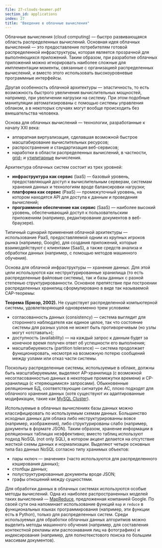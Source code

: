 ```yaml
---
file: 27-clouds-beamer.pdf
section_id: applications
index: 27
title: "Введение в облачные вычисления"
---
```


Облачные вычисления (cloud computing) — быстро развивающаяся область распределенных
вычислений. Основная идея облачных вычислений — это предоставление потребителям
готовой распределенной инфраструктуры, которая является прозрачной для выполняющихся
приложений. Таким образом, при разработке облачных приложений можно
игнорировать наиболее сложные для имплементации моменты, связанные с организацией
распределенных вычислений, и вместо этого использовать высокоуровневые программные
интерфейсы.

Другая особенность облачной архитектуры — эластичность, то есть возможность быстрого
увеличения вычислительных мощностей, например, при увеличении нагрузки на систему.
При этом подобные манипуляции автоматизированы с помощью системы управления облаком,
а в некоторых случаях могут вообще происходить без вмешательства человека.

Основа для облачных вычислений — технологии, разработанные к началу XXI века:

* аппаратная виртуализация, сделавшая возможной быстрое масштабирование вычислительных
  ресурсов;
* распространение и стандартизация веб-сервисов;
* наработки в области распределенных вычислений, в частности, [grid-][grid] и
  [утилитарные][util] вычисления.

Архитектура облачных систем состоит из трех уровней:

* **инфраструктура как сервис** (IaaS) — базовый уровень, предоставляющий доступ
  к вычислительным серверам, системам хранения данных и технологиям вроде
  балансировки нагрузки;
* **платформа как сервис** (PaaS) — промежуточный уровень, на котором находятся
  API для доступа к данным и проведения вычислений;
* **программное обеспечение как сервис** (SaaS) — наиболее высокий уровень,
  обеспечивающий доступ к пользовательским приложениям (например, редактирование
  документов в веб-браузере).

Типичный сценарий применения облачной архитектуры — использование PaaS, предоставляемой
одним из крупных игроков рынка (например, Google), для создания приложений,
которые взаимодействуют с клиентами (SaaS), а также средств анализа
и обработки данных (например, с помощью методов машинного обучения).

Основа для облачной инфраструктуры — хранение данных. Для этой цели используются
как неструктурированные хранилища (то есть распределенные файловые системы),
так и базы данных с разной степенью структурированности. Основное препятствие при
построении распределенных хранилищ сформулировано в виде так называемой CAP-теоремы:

**Теорема (Брюэр, 2002).** Не существует распределенной компьютерной системы,
удовлетворяющей одновременно трем условиям:

* согласованность данных (consistency) — система выглядит для стороннего наблюдателя
  как единое целое, так что состояние системы
  для разных узлов не может быть противоречивым (но узлы могут «отставать»);
* доступность (availability) — на каждый запрос к данным будет за конечное время
  получен ответ об успешности его выполнения;
* масштабируемость (partition tolerance) — система продолжает функционировать,
  несмотря на возможную потерю сообщений между узлами или отказ части системы.

Поскольку распределенные системы, используемые в облаке, должны быть масштабируемыми,
выделяют AP-хранилища (с возможной несогласованностью данных в некоторые
промежутки времени) и CP-хранилища (с «теряющимися» запросами). Обыкновенные
реляционные БД, соответствующие сигнатуре AC, плохо подходят для облачного
хранения данных (хотя существуют их адаптированные модификации,
такие как [MySQL Cluster][cluster]).

Используемые в облачных вычислениях базы данных можно классифицировать по используемым
схемам данных. Большинство исходных данных для облака либо неструктурированны вовсе
(например, изображения), либо структурированы слабо (например, документы
в формате JSON). Таким образом, хранение информации в реляционных таблицах неэффективно;
вместо таблиц используют подход NoSQL (not only SQL), в котором акцент делается
на отсутствие жесткой схемы данных и нормализации. Выделяют четыре основных типа
баз данных NoSQL согласно типу хранимых объектов:

* пары «ключ — значение» (часто используются для распределенного кэширования данных);
* столбцы данных;
* полуструктурированные документы вроде JSON;
* графы отношений между сущностями.

Для обработки данных в облачных системах используются особые методы вычислений.
Одна из наиболее распространенных моделей таких вычислений — [MapReduce][MR],
предложенная компанией Google. По своей сути она напоминает использование функций
`map` и `reduce` в функциональных языках программирования (например,
эти функции есть в Python), только для распределенных систем.
Среди используемых для обработки облачных данных алгоритмов можно выделить методы
машинного обучения (например, для составления контекстной рекламы или распознавания
лиц на фотографиях) и индексирования (например, для полнотекстового поиска
по большим массивам документов).

[grid]: https://en.wikipedia.org/wiki/Grid_computing
[util]: https://en.wikipedia.org/wiki/Utility_computing
[cluster]: https://www.mysql.com/products/cluster/
[MR]: https://en.wikipedia.org/wiki/MapReduce
